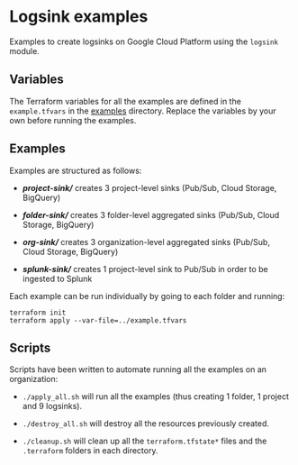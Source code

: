 Logsink examples
================

Examples to create logsinks on Google Cloud Platform using the `logsink` module.

Variables
---------
The Terraform variables for all the examples are defined in the `example.tfvars` in the [examples](./examples)
directory. Replace the variables by your own before running the examples.

Examples
--------
Examples are structured as follows:

* ***project-sink/*** creates 3 project-level sinks (Pub/Sub, Cloud Storage, BigQuery)

* ***folder-sink/*** creates 3 folder-level aggregated sinks (Pub/Sub, Cloud Storage, BigQuery)

* ***org-sink/*** creates 3 organization-level aggregated sinks (Pub/Sub, Cloud Storage, BigQuery)

* ***splunk-sink/*** creates 1 project-level sink to Pub/Sub in order to be ingested to Splunk

Each example can be run individually by going to each folder and running:

```
terraform init
terraform apply --var-file=../example.tfvars
```

Scripts
-------

Scripts have been written to automate running all the examples on an organization:

* `./apply_all.sh` will run all the examples (thus creating 1 folder, 1 project and 9 logsinks).

* `./destroy_all.sh` will destroy all the resources previously created.

* `./cleanup.sh` will clean up all the `terraform.tfstate*` files and the `.terraform` folders in each directory.
